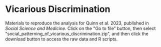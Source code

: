# Vicarious Discrimination
Materials to reproduce the analysis for Quinn et al. 2023, published in *Social Science and Medicine*. Click on the "Go to file" button, then select "social_patterning_of_vicarious_discrimination.zip", and then click the download button to access the raw data and R scripts.
